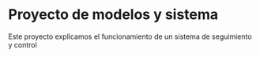 
# Proyecto de modelos y sistema

Este proyecto explicamos el funcionamiento de un sistema de seguimiento y control
